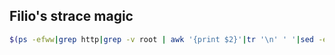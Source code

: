 ## Filio's strace magic
```bash
$(ps -efww|grep http|grep -v root | awk '{print $2}'|tr '\n' ' '|sed -e 's/ / -p /g' | sed -e 's/^/strace -eopen,write,read,accept -s10000 -o strace.log -t -ff -p /' | sed -e 's/-p $//')
```
    

